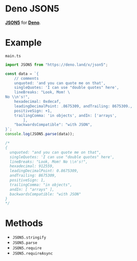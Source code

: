 # Deno JSON5
**[JSON5](https://npmjs.com/package/json5)** for **[Deno](https://deno.land)**.

# Example

`main.ts`
```js
import JSON5 from "https://deno.land/x/json5";

const data = `{
    // comments
    unquoted: 'and you can quote me on that',
    singleQuotes: 'I can use "double quotes" here',
    lineBreaks: "Look, Mom! \
No \\n's!",
    hexadecimal: 0xdecaf,
    leadingDecimalPoint: .8675309, andTrailing: 8675309.,
    positiveSign: +1,
    trailingComma: 'in objects', andIn: ['arrays',
        ],
    "backwardsCompatible": "with JSON",
}`;
console.log(JSON5.parse(data));

/*
{
  unquoted: "and you can quote me on that",
  singleQuotes: 'I can use "double quotes" here',
  lineBreaks: "Look, Mom! No \\n's!",
  hexadecimal: 912559,
  leadingDecimalPoint: 0.8675309,
  andTrailing: 8675309,
  positiveSign: 1,
  trailingComma: "in objects",
  andIn: [ "arrays" ],
  backwardsCompatible: "with JSON"
}
*/
```

# Methods
- `JSON5.stringify`
- `JSON5.parse`
- `JSON5.require`
- `JSON5.requireAsync`
